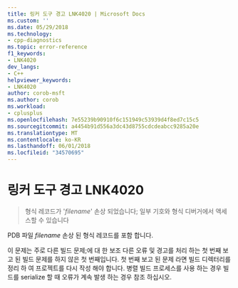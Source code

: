 ```yaml
---
title: 링커 도구 경고 LNK4020 | Microsoft Docs
ms.custom: ''
ms.date: 05/29/2018
ms.technology:
- cpp-diagnostics
ms.topic: error-reference
f1_keywords:
- LNK4020
dev_langs:
- C++
helpviewer_keywords:
- LNK4020
author: corob-msft
ms.author: corob
ms.workload:
- cplusplus
ms.openlocfilehash: 7e55239b90910f6c151949c53939d4f8ed7c15c5
ms.sourcegitcommit: a4454b91d556a3dc43d8755cdcdeabcc9285a20e
ms.translationtype: MT
ms.contentlocale: ko-KR
ms.lasthandoff: 06/01/2018
ms.locfileid: "34570695"
---
```

# <a name="linker-tools-warning-lnk4020"></a>링커 도구 경고 LNK4020

> 형식 레코드가 '*filename*' 손상 되었습니다; 일부 기호와 형식 디버거에서 액세스할 수 있습니다

PDB 파일 *filename* 손상 된 형식 레코드를 포함 합니다.

이 문제는 주로 다른 빌드 문제;에 대 한 보조 다른 오류 및 경고를 처리 하는 첫 번째 보고 된 빌드 문제를 하지 않은 첫 번째입니다. 첫 번째 보고 된 문제 라면 빌드 디렉터리를 정리 하 여 프로젝트를 다시 작성 해야 합니다. 병렬 빌드 프로세스를 사용 하는 경우 빌드를 serialize 할 때 오류가 계속 발생 하는 경우 참조 하십시오.